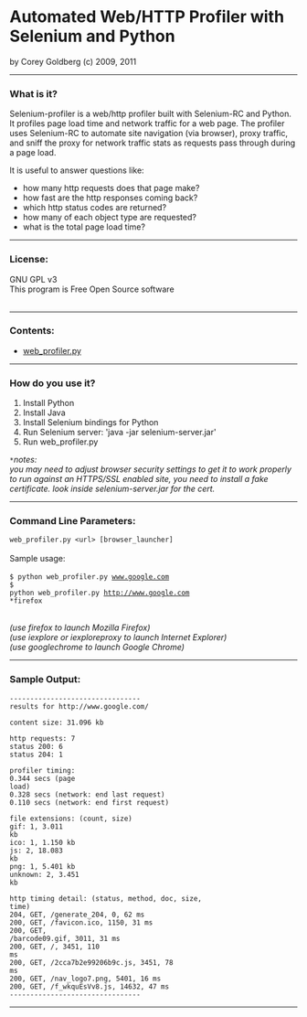 # Automated Web/HTTP Profiler with Selenium and Python #

by Corey Goldberg (c) 2009, 2011


---


### What is it? ###

Selenium-profiler is a web/http profiler built with Selenium-RC and Python.  It profiles page load time and network traffic for a web page.  The profiler uses Selenium-RC to automate site navigation (via browser), proxy traffic, and sniff the proxy for network traffic stats as requests pass through during a page load.

It is useful to answer questions like:
  * how many http requests does that page make?
  * how fast are the http responses coming back?
  * which http status codes are returned?
  * how many of each object type are requested?
  * what is the total page load time?



---


### License: ###

GNU GPL v3<br>
This program is Free Open Source software<br>
<br>
<hr />

<h3>Contents:</h3>

<ul><li><a href='http://code.google.com/p/selenium-profiler/source/browse/trunk/web_profiler.py'>web_profiler.py</a></li></ul>

<hr />

<h3>How do you use it?</h3>

<ol><li>Install Python<br>
</li><li>Install Java<br>
</li><li>Install Selenium bindings for Python<br>
</li><li>Run Selenium server: 'java -jar selenium-server.jar'<br>
</li><li>Run web_profiler.py</li></ol>

<i><code>*</code>notes:</i><br>
<i>you may need to adjust browser security settings to get it to work properly</i><br>
<i>to run against an HTTPS/SSL enabled site, you need to install a fake certificate.  look inside selenium-server.jar for the cert.</i>

<hr />

<h3>Command Line Parameters:</h3>

<code>web_profiler.py &lt;url&gt; [browser_launcher]</code><br>
<br>
Sample usage:<br>
<br>
<code>$ python web_profiler.py www.google.com</code><br>
<code>$ python web_profiler.py http://www.google.com *firefox</code><br>
<br>

<i>(use <code>*</code>firefox to launch Mozilla Firefox)</i><br>
<i>(use <code>*</code>iexplore or <code>*</code>iexploreproxy to launch Internet Explorer)</i><br>
<i>(use <code>*</code>googlechrome to launch Google Chrome)</i>

<hr />



<h3>Sample Output:</h3>
<code>--------------------------------</code><br>
<code>results for http://www.google.com/</code><br>

<code>content size: 31.096 kb</code><br>

<code>http requests: 7</code><br>
<code>status 200: 6</code><br>
<code>status 204: 1</code><br>

<code>profiler timing:</code><br>
<code>0.344 secs (page load)</code><br>
<code>0.328 secs (network: end last request)</code><br>
<code>0.110 secs (network: end first request)</code><br>

<code>file extensions: (count, size)</code><br>
<code>gif: 1, 3.011 kb</code><br>
<code>ico: 1, 1.150 kb</code><br>
<code>js: 2, 18.083 kb</code><br>
<code>png: 1, 5.401 kb</code><br>
<code>unknown: 2, 3.451 kb</code><br>

<code>http timing detail: (status, method, doc, size, time)</code><br>
<code>204, GET, /generate_204, 0, 62 ms</code><br>
<code>200, GET, /favicon.ico, 1150, 31 ms</code><br>
<code>200, GET, /barcode09.gif, 3011, 31 ms</code><br>
<code>200, GET, /, 3451, 110 ms</code><br>
<code>200, GET, /2cca7b2e99206b9c.js, 3451, 78 ms</code><br>
<code>200, GET, /nav_logo7.png, 5401, 16 ms</code><br>
<code>200, GET, /f_wkquEsVv8.js, 14632, 47 ms</code><br>
<code>--------------------------------</code><br>


<hr />